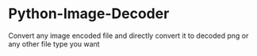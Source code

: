 # Python-Image-Decoder
Convert any image encoded file and directly convert it to decoded png or any other file type you want 

